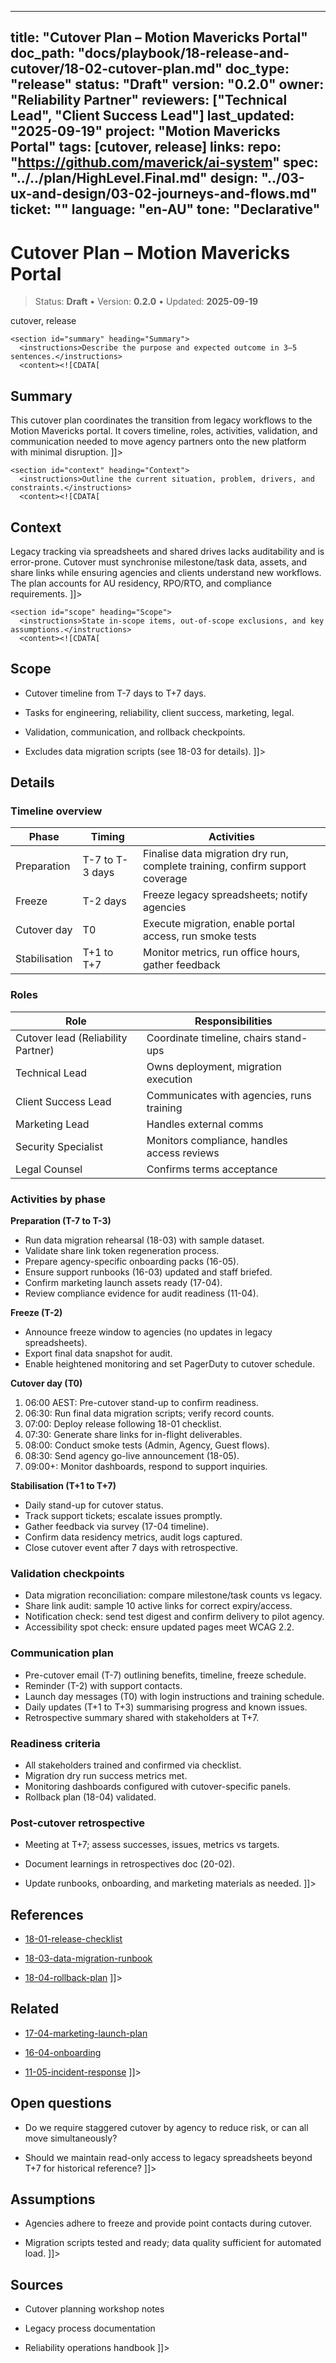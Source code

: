 <!-- ai:managed start file="docs/playbook/18-release-and-cutover/18-02-cutover-plan.md" responsibility="docs" strategy="replace" -->
---
title: "Cutover Plan – Motion Mavericks Portal"
doc_path: "docs/playbook/18-release-and-cutover/18-02-cutover-plan.md"
doc_type: "release"
status: "Draft"
version: "0.2.0"
owner: "Reliability Partner"
reviewers: ["Technical Lead", "Client Success Lead"]
last_updated: "2025-09-19"
project: "Motion Mavericks Portal"
tags: [cutover, release]
links:
  repo: "https://github.com/maverick/ai-system"
  spec: "../../plan/HighLevel.Final.md"
  design: "../03-ux-and-design/03-02-journeys-and-flows.md"
  ticket: "<PLACEHOLDER>"
language: "en-AU"
tone: "Declarative"
---

# Cutover Plan – Motion Mavericks Portal

> Status: **Draft** • Version: **0.2.0** • Updated: **2025-09-19**

<doc xmlns="urn:docs:universal"
     type="release"
     path="docs/playbook/18-release-and-cutover/18-02-cutover-plan.md"
     version="0.2.0"
     status="Draft"
     owner="Reliability Partner">

  <meta>
    <link rel="repo" href="https://github.com/maverick/ai-system"/>
    <link rel="spec" href="../../plan/HighLevel.Final.md"/>
    <link rel="design" href="../03-ux-and-design/03-02-journeys-and-flows.md"/>
    <tags>cutover, release</tags>
  </meta>

  <sections>

    <section id="summary" heading="Summary">
      <instructions>Describe the purpose and expected outcome in 3–5 sentences.</instructions>
      <content><![CDATA[
## Summary
This cutover plan coordinates the transition from legacy workflows to the Motion Mavericks portal. It covers timeline, roles, activities, validation, and communication needed to move agency partners onto the new platform with minimal disruption.
]]></content>
    </section>

    <section id="context" heading="Context">
      <instructions>Outline the current situation, problem, drivers, and constraints.</instructions>
      <content><![CDATA[
## Context
Legacy tracking via spreadsheets and shared drives lacks auditability and is error-prone. Cutover must synchronise milestone/task data, assets, and share links while ensuring agencies and clients understand new workflows. The plan accounts for AU residency, RPO/RTO, and compliance requirements.
]]></content>
    </section>

    <section id="scope" heading="Scope">
      <instructions>State in-scope items, out-of-scope exclusions, and key assumptions.</instructions>
      <content><![CDATA[
## Scope
- Cutover timeline from T-7 days to T+7 days.
- Tasks for engineering, reliability, client success, marketing, legal.
- Validation, communication, and rollback checkpoints.
- Excludes data migration scripts (see 18-03 for details).
]]></content>
    </section>

    <section id="details" heading="Details">
      <content><![CDATA[
## Details

### Timeline overview
| Phase | Timing | Activities |
|-------|--------|------------|
| Preparation | T-7 to T-3 days | Finalise data migration dry run, complete training, confirm support coverage |
| Freeze | T-2 days | Freeze legacy spreadsheets; notify agencies | 
| Cutover day | T0 | Execute migration, enable portal access, run smoke tests |
| Stabilisation | T+1 to T+7 | Monitor metrics, run office hours, gather feedback |

### Roles
| Role | Responsibilities |
|------|------------------|
| Cutover lead (Reliability Partner) | Coordinate timeline, chairs stand-ups |
| Technical Lead | Owns deployment, migration execution |
| Client Success Lead | Communicates with agencies, runs training |
| Marketing Lead | Handles external comms |
| Security Specialist | Monitors compliance, handles access reviews |
| Legal Counsel | Confirms terms acceptance |

### Activities by phase
**Preparation (T-7 to T-3)**
- Run data migration rehearsal (18-03) with sample dataset.
- Validate share link token regeneration process.
- Prepare agency-specific onboarding packs (16-05).
- Ensure support runbooks (16-03) updated and staff briefed.
- Confirm marketing launch assets ready (17-04).
- Review compliance evidence for audit readiness (11-04).

**Freeze (T-2)**
- Announce freeze window to agencies (no updates in legacy spreadsheets).
- Export final data snapshot for audit.
- Enable heightened monitoring and set PagerDuty to cutover schedule.

**Cutover day (T0)**
1. 06:00 AEST: Pre-cutover stand-up to confirm readiness.
2. 06:30: Run final data migration scripts; verify record counts.
3. 07:00: Deploy release following 18-01 checklist.
4. 07:30: Generate share links for in-flight deliverables.
5. 08:00: Conduct smoke tests (Admin, Agency, Guest flows).
6. 08:30: Send agency go-live announcement (18-05).
7. 09:00+: Monitor dashboards, respond to support inquiries.

**Stabilisation (T+1 to T+7)**
- Daily stand-up for cutover status.
- Track support tickets; escalate issues promptly.
- Gather feedback via survey (17-04 timeline).
- Confirm data residency metrics, audit logs captured.
- Close cutover event after 7 days with retrospective.

### Validation checkpoints
- Data migration reconciliation: compare milestone/task counts vs legacy.
- Share link audit: sample 10 active links for correct expiry/access.
- Notification check: send test digest and confirm delivery to pilot agency.
- Accessibility spot check: ensure updated pages meet WCAG 2.2.

### Communication plan
- Pre-cutover email (T-7) outlining benefits, timeline, freeze schedule.
- Reminder (T-2) with support contacts.
- Launch day messages (T0) with login instructions and training schedule.
- Daily updates (T+1 to T+3) summarising progress and known issues.
- Retrospective summary shared with stakeholders at T+7.

### Readiness criteria
- All stakeholders trained and confirmed via checklist.
- Migration dry run success metrics met.
- Monitoring dashboards configured with cutover-specific panels.
- Rollback plan (18-04) validated.

### Post-cutover retrospective
- Meeting at T+7; assess successes, issues, metrics vs targets.
- Document learnings in retrospectives doc (20-02).
- Update runbooks, onboarding, and marketing materials as needed.
]]></content>
    </section>

    <section id="references" heading="References">
      <content><![CDATA[
## References
- [18-01-release-checklist](18-01-release-checklist.md)
- [18-03-data-migration-runbook](18-03-data-migration-runbook.md)
- [18-04-rollback-plan](18-04-rollback-plan.md)
]]></content>
    </section>

    <section id="related" heading="Related">
      <content><![CDATA[
## Related
- [17-04-marketing-launch-plan](../17-go-to-market-and-legal/17-04-marketing-launch-plan.md)
- [16-04-onboarding](../16-documentation-and-training/16-04-onboarding.md)
- [11-05-incident-response](../11-security-and-compliance/11-05-incident-response.md)
]]></content>
    </section>

    <section id="open_questions" heading="Open questions">
      <content><![CDATA[
## Open questions
- Do we require staggered cutover by agency to reduce risk, or can all move simultaneously?
- Should we maintain read-only access to legacy spreadsheets beyond T+7 for historical reference?
]]></content>
    </section>

    <section id="assumptions" heading="Assumptions">
      <content><![CDATA[
## Assumptions
- Agencies adhere to freeze and provide point contacts during cutover.
- Migration scripts tested and ready; data quality sufficient for automated load.
]]></content>
    </section>

    <section id="sources" heading="Sources">
      <content><![CDATA[
## Sources
- Cutover planning workshop notes
- Legacy process documentation
- Reliability operations handbook
]]></content>
    </section>

  </sections>
</doc>
<!-- ai:managed end -->
